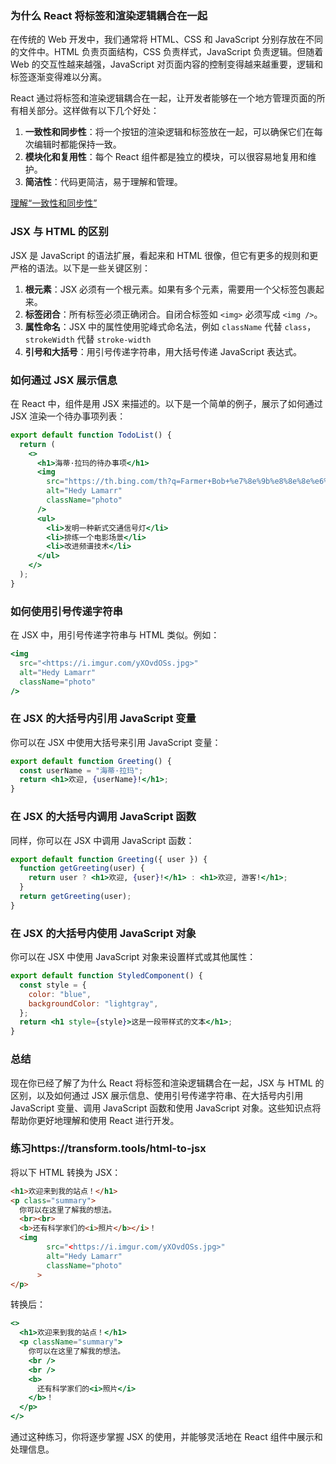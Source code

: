 ### 为什么 React 将标签和渲染逻辑耦合在一起

在传统的 Web 开发中，我们通常将 HTML、CSS 和 JavaScript 分别存放在不同的文件中。HTML 负责页面结构，CSS 负责样式，JavaScript 负责逻辑。但随着 Web 的交互性越来越强，JavaScript 对页面内容的控制变得越来越重要，逻辑和标签逐渐变得难以分离。

React 通过将标签和渲染逻辑耦合在一起，让开发者能够在一个地方管理页面的所有相关部分。这样做有以下几个好处：

1. **一致性和同步性**：将一个按钮的渲染逻辑和标签放在一起，可以确保它们在每次编辑时都能保持一致。
2. **模块化和复用性**：每个 React 组件都是独立的模块，可以很容易地复用和维护。
3. **简洁性**：代码更简洁，易于理解和管理。

[理解“一致性和同步性”](https://www.notion.so/de5d012f5abe4018bb5e1cc88125c18b?pvs=21)

### JSX 与 HTML 的区别

JSX 是 JavaScript 的语法扩展，看起来和 HTML 很像，但它有更多的规则和更严格的语法。以下是一些关键区别：

1. **根元素**：JSX 必须有一个根元素。如果有多个元素，需要用一个父标签包裹起来。
2. **标签闭合**：所有标签必须正确闭合。自闭合标签如 `<img>` 必须写成 `<img />`。
3. **属性命名**：JSX 中的属性使用驼峰式命名法，例如 `className` 代替 `class`，`strokeWidth` 代替 `stroke-width`
4. **引号和大括号**：用引号传递字符串，用大括号传递 JavaScript 表达式。

### 如何通过 JSX 展示信息

在 React 中，组件是用 JSX 来描述的。以下是一个简单的例子，展示了如何通过 JSX 渲染一个待办事项列表：

```jsx
export default function TodoList() {
  return (
    <>
      <h1>海蒂·拉玛的待办事项</h1>
      <img
        src="https://th.bing.com/th?q=Farmer+Bob+%e7%8e%9b%e8%8e%8e%e6%8b%89%e8%92%82&w=120&h=120&c=1&rs=1&qlt=90&cb=1&dpr=2&pid=InlineBlock&mkt=zh-CN&cc=CN&setlang=en&adlt=strict&t=1&mw=247"
        alt="Hedy Lamarr"
        className="photo"
      />
      <ul>
        <li>发明一种新式交通信号灯</li>
        <li>排练一个电影场景</li>
        <li>改进频谱技术</li>
      </ul>
    </>
  );
}
```

### 如何使用引号传递字符串

在 JSX 中，用引号传递字符串与 HTML 类似。例如：

```jsx
<img
  src="<https://i.imgur.com/yXOvdOSs.jpg>"
  alt="Hedy Lamarr"
  className="photo"
/>
```

### 在 JSX 的大括号内引用 JavaScript 变量

你可以在 JSX 中使用大括号来引用 JavaScript 变量：

```jsx
export default function Greeting() {
  const userName = "海蒂·拉玛";
  return <h1>欢迎, {userName}!</h1>;
}
```

### 在 JSX 的大括号内调用 JavaScript 函数

同样，你可以在 JSX 中调用 JavaScript 函数：

```jsx
export default function Greeting({ user }) {
  function getGreeting(user) {
    return user ? <h1>欢迎, {user}!</h1> : <h1>欢迎, 游客!</h1>;
  }
  return getGreeting(user);
}
```

### 在 JSX 的大括号内使用 JavaScript 对象

你可以在 JSX 中使用 JavaScript 对象来设置样式或其他属性：

```jsx
export default function StyledComponent() {
  const style = {
    color: "blue",
    backgroundColor: "lightgray",
  };
  return <h1 style={style}>这是一段带样式的文本</h1>;
}
```

### 总结

现在你已经了解了为什么 React 将标签和渲染逻辑耦合在一起，JSX 与 HTML 的区别，以及如何通过 JSX 展示信息、使用引号传递字符串、在大括号内引用 JavaScript 变量、调用 JavaScript 函数和使用 JavaScript 对象。这些知识点将帮助你更好地理解和使用 React 进行开发。

### 练习https://transform.tools/html-to-jsx

将以下 HTML 转换为 JSX：

```html
<h1>欢迎来到我的站点！</h1>
<p class="summary">
  你可以在这里了解我的想法。
  <br><br>
  <b>还有科学家们的<i>照片</b></i>！
  <img
        src="<https://i.imgur.com/yXOvdOSs.jpg>"
        alt="Hedy Lamarr"
        className="photo"
      >
</p>
```

转换后：

```jsx
<>
  <h1>欢迎来到我的站点！</h1>
  <p className="summary">
    你可以在这里了解我的想法。
    <br />
    <br />
    <b>
      还有科学家们的<i>照片</i>
    </b>！
  </p>
</>
```

通过这种练习，你将逐步掌握 JSX 的使用，并能够灵活地在 React 组件中展示和处理信息。
